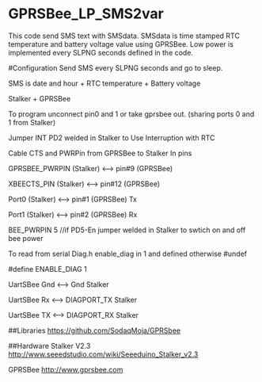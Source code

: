 # GPRSBee_LP_SMS2var

This code send SMS text with SMSdata. SMSdata is time stamped RTC temperature and battery voltage value using GPRSBee. Low power is implemented every SLPNG seconds defined in the code.

#Configuration
Send SMS every SLPNG seconds and go to sleep.

  SMS is date and hour + RTC temperature + Battery voltage
  
  Stalker + GPRSBee
  
  To program unconnect pin0 and 1 or take gprsbee out. (sharing ports 0 and 1 from Stalker)
  
  Jumper INT PD2 welded in Stalker to Use Interruption with RTC
  
  Cable CTS and PWRPin from GPRSBee to Stalker In pins
  
  GPRSBEE_PWRPIN (Stalker) <--> pin#9 (GPRSBee)
  
  XBEECTS_PIN    (Stalker) <--> pin#12 (GPRSBee)
  
  Port0 (Stalker) <--> pin#1 (GPRSBee) Tx
  
  Port1 (Stalker) <--> pin#2 (GPRSBee) Rx
  
  BEE_PWRPIN      5    //if PD5-En jumper welded in Stalker to swtich on and off bee power
  
  To read from serial Diag.h enable_diag in 1 and defined otherwise #undef
  
  #define ENABLE_DIAG     1
  
  UartSBee Gnd <--> Gnd Stalker
  
  UartSBee Rx <--> DIAGPORT_TX Stalker
  
  UartSBee TX <--> DIAGPORT_RX Stalker


##Libraries
https://github.com/SodaqMoja/GPRSbee

##Hardware
Stalker V2.3 http://www.seeedstudio.com/wiki/Seeeduino_Stalker_v2.3

GPRSBee http://www.gprsbee.com
